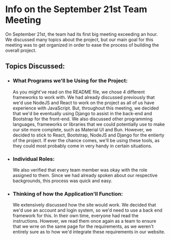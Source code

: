 # Info on the September 21st Team Meeting

On September 21st, the team had its first big meeting exceeding an hour. We discussed many topics about the project, but our main goal for this meeting was to get
organized in order to ease the process of building the overall project.

## Topics Discussed:

- ### What Programs we'll be Using for the Project:

  As you might've read on the README file, we chose 4 different frameworks to work with. We had already discussed previously that we'd use NodeJS and React to work
  on the project as all of us have experience with JavaScript. But, throughout this meeting, we decided that we'd be eventually using Django to assist in the back-end
  and Bootstrap for the front-end.
  We also discussed other programming languages, frameworks or libraries that we could potentially use to make our site more complete, such as Material UI and Bun.
  However, we decided to stick to React, Bootstrap, NodeJS and Django for the entierty of the project. If ever the chance comes, we'll be using these tools, as they
  could most probably come in very handy in certain situations.

- ### Individual Roles:

  We also verified that every team member was okay with the role assigned to them. Since we had already spoken about our respective backgrounds, this process was quick
  and easy.

- ### Thinking of how the Application'll Function:
  We extensively discussed how the site would work. We decided that we'd use an account and login system, so we'd need to use a back end framework for this.
  In their own time, everyone had read the instructions. However, we read them once again as a team to ensure that we wrre on the same page for the requirements, as
  we weren't entirely sure as to how we'd integrate these requirements in our website.
